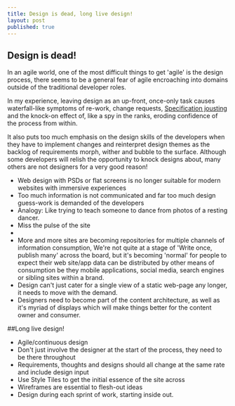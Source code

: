 ```yaml
---
title: Design is dead, long live design!
layout: post
published: true
---
```

## Design is dead!
In an agile world, one of the most difficult things to get 'agile' is the design process, there seems to be a general fear of agile encroaching into domains outside of the traditional developer roles.

In my experience, leaving design as an up-front, once-only task causes waterfall-like symptoms of re-work, change requests, [Specification jousting](/thesaurus/specification-jousting) and the knock-on effect of, like a spy in the ranks, eroding confidence of the process from within. 

It also puts too much emphasis on the design skills of the developers when they have to implement changes and reinterpret design themes as the backlog of requirements morph, wither and bubble to the surface. Although some developers will relish the opportunity to knock designs about, many others are not designers for a very good reason! 



- Web design with PSDs or flat screens is no longer suitable for modern websites with immersive experiences
- Too much information is not communicated and far too much design guess-work is demanded of the developers
- Analogy: Like trying to teach someone to dance from photos of a resting dancer.
 - Miss the pulse of the site
 - 
- More and more sites are becoming repositories for multiple channels of information consumption, We're not quite at a stage of 'Write once, publish many' across the board, but it's becoming 'normal' for people to expect their web site/app data can be distributed by other means of consumption be they mobile applications, social media, search engines or sibling sites within a brand.
- Design can't just cater for a single view of a static web-page any longer, it needs to move with the demand. 
- Designers need to become part of the content architecture, as well as it's myriad of displays which will make things better for the content owner and consumer.
 
##Long live design!
- Agile/continuous design
- Don't just involve the designer at the start of the process, they need to be there throughout
- Requirements, thoughts and designs should all change at the same rate and include design input
- Use Style Tiles to get the initial essence of the site across
- Wireframes are essential to flesh-out ideas
- Design during each sprint of work, starting inside out.
